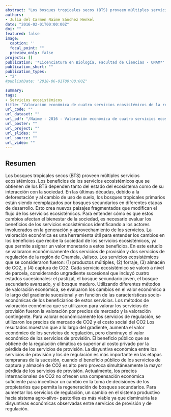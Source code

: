 ```yaml
---
abstract: "Los bosques tropicales secos (BTS) proveen múltiples servicios ecosistémicos. Los beneficios de los servicios ecosistémicos que se obtienen de los BTS dependen tanto del estado del ecosistema como de su interacción con la sociedad. En las últimas décadas, debido a la deforestación y al cambio de uso de suelo, los bosques tropicales primarios están siendo reemplazados por bosques secundarios en diferentes etapas de desarrollo. Esto crea nuevos paisajes fragmentados que modifican el flujo de los servicios ecosistémicos. Para entender cómo es que estos cambios afectan el bienestar de la sociedad, es necesario evaluar los beneficios de los servicios ecosistémicos identificando a los actores involucrados en la generación y aprovechamiento de los servicios. La valoración económica es una herramienta útil para entender los cambios en los beneficios que recibe la sociedad de los servicios ecosistémicos, ya que permite asignar un valor monetario a estos beneficios. En este estudio se valoraron económicamente dos servicios de provisión y dos servicios de regulación de la región de Chamela, Jalisco. Los servicios ecosistémicos que se consideraron fueron: (1) productos múltiples, (2) forraje, (3) almacén de CO2, y (4) captura de CO2. Cada servicio ecosistémico se valoró a nivel de parcela, considerando ungradiente sucesional que incluyó cuatro estados sucesionales: el pastizal, el bosque secundario joven, el bosque secundario avanzado, y el bosque maduro. Utilizando diferentes métodos de valoración económica, se evaluaron los cambios en el valor económico a lo largo del gradiente sucesional y en función de las características socio- económicas de los beneficiarios de estos servicios. Los métodos de valoración económica que se utilizaron para valorar los servicios de provisión fueron la valoración por precios de mercado y la valoración contingente. Para valorar económicamente los servicios de regulación, se utilizaron los precios de mercado de CO2 y el costo social del CO2 Los resultados muestran que a lo largo del gradiente, aumenta el valor económico de los servicios de regulación, pero disminuye el valor económico de los servicios de provisión. El beneficio público que se obtiene de la regulación climática es superior al costo privado por la pérdida de los servicios de provisión. La disyuntiva económica entre los servicios de provisión y los de regulación es más importante en las etapas tempranas de la sucesión, cuando el beneficio público de los servicios de captura y almacén de CO2 es alto pero provoca simultáneamente la mayor pérdida de los servicios de provisión. Actualmente, los precios internacionales de CO2 no ofrecen una compensación económica suficiente para incentivar un cambio en la toma de decisiones de los propietarios que permita la regeneración de bosques secundarios. Para aumentar los servicios de regulación, un cambio en el sistema productivo hacia sistema agro-silvo- pastoriles es más viable ya que disminuiría las disyuntivas económicas observadas entre servicios de provisión y de regulación."
authors:
- Julia del Carmen Naime Sánchez Henkel
date: "2016-02-01T00:00:00Z"
doi: ""
featured: false
image:
  caption: ''
  focal_point: ""
  preview_only: false
projects: []
publication: '*Licenciatura en Biología, Facultad de Ciencias - UNAM*'
publication_short: ""
publication_types:
- "2"
#publishDate: "2018-06-01T00:00:00Z"

summary: 
tags:
- Servicios ecosistémicos
title: "Valoración económica de cuatro servicios ecosistémicos de la región de Chamela, Jalisco, México."
url_code: ""
url_dataset: ""
url_pdf: "/Naime - 2016 - Valoración económica de cuatro servicios ecosistémicos de la región de Chamela, Jalisco, México.pdf"
url_poster: ""
url_project: ""
url_slides: ""
url_source: ""
url_video: ""
---
```

## Resumen

Los bosques tropicales secos (BTS) proveen múltiples servicios ecosistémicos. Los beneficios de los servicios ecosistémicos que se obtienen de los BTS dependen tanto del estado del ecosistema como de su interacción con la sociedad. En las últimas décadas, debido a la deforestación y al cambio de uso de suelo, los bosques tropicales primarios están siendo reemplazados por bosques secundarios en diferentes etapas de desarrollo. Esto crea nuevos paisajes fragmentados que modifican el flujo de los servicios ecosistémicos. Para entender cómo es que estos cambios afectan el bienestar de la sociedad, es necesario evaluar los beneficios de los servicios ecosistémicos identificando a los actores involucrados en la generación y aprovechamiento de los servicios. La valoración económica es una herramienta útil para entender los cambios en los beneficios que recibe la sociedad de los servicios ecosistémicos, ya que permite asignar un valor monetario a estos beneficios. En este estudio se valoraron económicamente dos servicios de provisión y dos servicios de regulación de la región de Chamela, Jalisco. Los servicios ecosistémicos que se consideraron fueron: (1) productos múltiples, (2) forraje, (3) almacén de CO2, y (4) captura de CO2. Cada servicio ecosistémico se valoró a nivel de parcela, considerando ungradiente sucesional que incluyó cuatro estados sucesionales: el pastizal, el bosque secundario joven, el bosque secundario avanzado, y el bosque maduro. Utilizando diferentes métodos de valoración económica, se evaluaron los cambios en el valor económico a lo largo del gradiente sucesional y en función de las características socio- económicas de los beneficiarios de estos servicios. Los métodos de valoración económica que se utilizaron para valorar los servicios de provisión fueron la valoración por precios de mercado y la valoración contingente. Para valorar económicamente los servicios de regulación, se utilizaron los precios de mercado de CO2 y el costo social del CO2 Los resultados muestran que a lo largo del gradiente, aumenta el valor económico de los servicios de regulación, pero disminuye el valor económico de los servicios de provisión. El beneficio público que se obtiene de la regulación climática es superior al costo privado por la pérdida de los servicios de provisión. La disyuntiva económica entre los servicios de provisión y los de regulación es más importante en las etapas tempranas de la sucesión, cuando el beneficio público de los servicios de captura y almacén de CO2 es alto pero provoca simultáneamente la mayor pérdida de los servicios de provisión. Actualmente, los precios internacionales de CO2 no ofrecen una compensación económica suficiente para incentivar un cambio en la toma de decisiones de los propietarios que permita la regeneración de bosques secundarios. Para aumentar los servicios de regulación, un cambio en el sistema productivo hacia sistema agro-silvo- pastoriles es más viable ya que disminuiría las disyuntivas económicas observadas entre servicios de provisión y de regulación.

